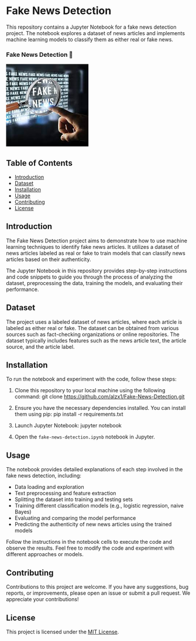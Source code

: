 # Fake News Detection

This repository contains a Jupyter Notebook for a fake news detection project. The notebook explores a dataset of news articles and implements machine learning models to classify them as either real or fake news.


### Fake News Detection 📰

![Fake News Detection](https://github.com/alzx1/Fake-News-Detection/blob/main/image.png)



## Table of Contents

- [Introduction](#introduction)
- [Dataset](#dataset)
- [Installation](#installation)
- [Usage](#usage)
- [Contributing](#contributing)
- [License](#license)

## Introduction

The Fake News Detection project aims to demonstrate how to use machine learning techniques to identify fake news articles. It utilizes a dataset of news articles labeled as real or fake to train models that can classify news articles based on their authenticity.

The Jupyter Notebook in this repository provides step-by-step instructions and code snippets to guide you through the process of analyzing the dataset, preprocessing the data, training the models, and evaluating their performance.

## Dataset

The project uses a labeled dataset of news articles, where each article is labeled as either real or fake. The dataset can be obtained from various sources such as fact-checking organizations or online repositories. The dataset typically includes features such as the news article text, the article source, and the article label.

## Installation

To run the notebook and experiment with the code, follow these steps:

1. Clone this repository to your local machine using the following command:
git clone https://github.com/alzx1/Fake-News-Detection.git


2. Ensure you have the necessary dependencies installed. You can install them using pip:
pip install -r requirements.txt


3. Launch Jupyter Notebook:
jupyter notebook


4. Open the `fake-news-detection.ipynb` notebook in Jupyter.

## Usage

The notebook provides detailed explanations of each step involved in the fake news detection, including:

- Data loading and exploration
- Text preprocessing and feature extraction
- Splitting the dataset into training and testing sets
- Training different classification models (e.g., logistic regression, naive Bayes)
- Evaluating and comparing the model performance
- Predicting the authenticity of new news articles using the trained models

Follow the instructions in the notebook cells to execute the code and observe the results. Feel free to modify the code and experiment with different approaches or models.

## Contributing

Contributions to this project are welcome. If you have any suggestions, bug reports, or improvements, please open an issue or submit a pull request. We appreciate your contributions!

## License

This project is licensed under the [MIT License](LICENSE).
